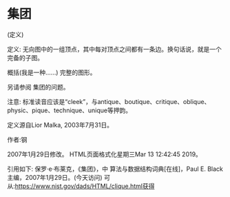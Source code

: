 # 集团


(定义)



定义:
无向图中的一组顶点，其中每对顶点之间都有一条边。换句话说，就是一个完备的子图。



概括(我是一种……)
完整的图形。



另请参阅
集团的问题。



注意:
标准读音应该是“cleek”，与antique、boutique、critique、oblique、physic、pique、technique、unique等押韵。

定义源自Lior Malka, 2003年7月31日。


作者:钢







2007年1月29日修改。
HTML页面格式化星期三Mar 13 12:42:45 2019。



引用如下:
保罗·e·布莱克，《集团》，中
算法与数据结构词典[在线]，Paul E. Black主编，2007年1月29日。(今天访问)
可从:https://www.nist.gov/dads/HTML/clique.html获得